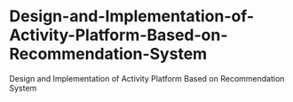 # Design-and-Implementation-of-Activity-Platform-Based-on-Recommendation-System
Design and Implementation of Activity Platform Based on Recommendation System
